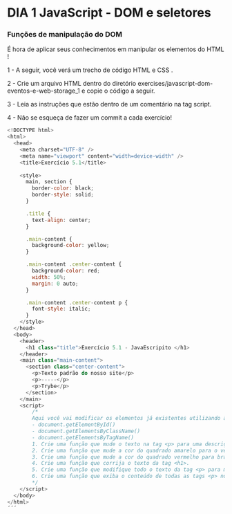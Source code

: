# DIA 1 JavaScript - DOM e seletores


### Funções de manipulação do DOM

É hora de aplicar seus conhecimentos em manipular os elementos do HTML !

1 - A seguir, você verá um trecho de código HTML e CSS .

2 - Crie um arquivo HTML dentro do diretório exercises/javascript-dom-eventos-e-web-storage_1 e copie o código a seguir.

3 - Leia as instruções que estão dentro de um comentário na tag script.

4 - Não se esqueça de fazer um commit a cada exercício!

```javascript
<!DOCTYPE html>
<html>
  <head>
    <meta charset="UTF-8" />
    <meta name="viewport" content="width=device-width" />
    <title>Exercício 5.1</title>
    
    <style>
      main, section {
        border-color: black;
        border-style: solid;
      }

      .title {
        text-align: center;
      }

      .main-content {
        background-color: yellow;
      }

      .main-content .center-content {
        background-color: red;
        width: 50%;
        margin: 0 auto;
      }

      .main-content .center-content p {
        font-style: italic;
      }
    </style>
  </head>
  <body>
    <header> 
      <h1 class="title">Exercício 5.1 - JavaEscripito </h1>
    </header>    
    <main class="main-content">
      <section class="center-content">
        <p>Texto padrão do nosso site</p>
        <p>-----</p>
        <p>Trybe</p>
      </section>
    </main>
    <script>
        /*
        Aqui você vai modificar os elementos já existentes utilizando apenas as funções:
        - document.getElementById()
        - document.getElementsByClassName()
        - document.getElementsByTagName()
        1. Crie uma função que mude o texto na tag <p> para uma descrição de como você se vê daqui a 2 anos. (Não gaste tempo pensando no texto e sim realizando o exercício)
        2. Crie uma função que mude a cor do quadrado amarelo para o verde da Trybe (rgb(76,164,109)).
        3. Crie uma função que mude a cor do quadrado vermelho para branco.
        4. Crie uma função que corrija o texto da tag <h1>.
        5. Crie uma função que modifique todo o texto da tag <p> para maiúsculo.
        6. Crie uma função que exiba o conteúdo de todas as tags <p> no console.
        */
    </script>
  </body>
</html>
´´´
